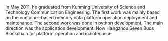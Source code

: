 In May 2011, he graduated from Kunming University of Science and Technology Communication Engineering. The first work was mainly based on the container-based memory data platform operation deployment and maintenance. The second work was done in python development. The main direction was the application development. Now Hangzhou Seven Buds Blockchain for platform operation and maintenance
